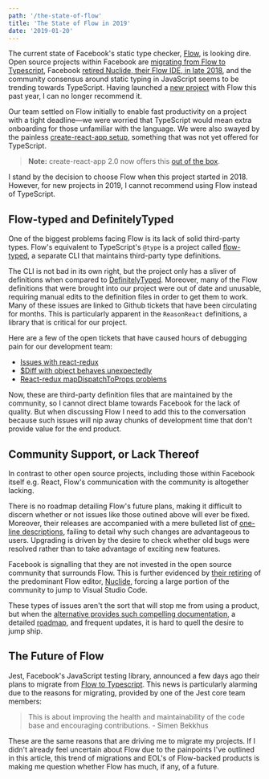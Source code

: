 ```yaml
---
path: '/the-state-of-flow'
title: 'The State of Flow in 2019'
date: '2019-01-20'
---
```


The current state of Facebook's static type checker, [Flow](https://flow.org/),
is looking dire.
Open source projects within Facebook are
[migrating from Flow to Typescript](https://github.com/facebook/jest/pull/7554),
Facebook [retired Nuclide, their Flow IDE, in late 2018](https://blog.atom.io/2018/12/12/facebook-retires-nuclide-extension.html),
and the community consensus around static typing in JavaScript seems to be
trending towards TypeScript. Having launched a [new project](https://mindbody.io)
with Flow this past year,
I can no longer recommend it.

<!-- Why is support for Flow waning, and why is
TypeScript gaining broader acceptance throughout a community that was
initially apprehensive? The answer is rooted in Microsoft's ability to
adapt TypeScript around Flow's successes while fostering a
steadier open source community. -->

<!-- ## Background -->

Our team settled on Flow
initially to enable fast productivity on a project with a tight
deadline—we were worried that TypeScript would mean extra onboarding
for those unfamiliar with the language. We were also swayed by the
painless [create-react-app setup](https://flow.org/en/docs/tools/create-react-app/),
something that was not yet offered
for TypeScript.

> **Note:** create-react-app 2.0 now offers this
> [out of the box](https://facebook.github.io/create-react-app/docs/adding-typescript#docsNav).

I stand by the decision to choose Flow when this project started in 2018.
However, for new projects in 2019, I cannot recommend using Flow instead
of TypeScript.

## Flow-typed and DefinitelyTyped

One of the biggest problems facing Flow is its lack of solid third-party types.
Flow's equivalent to TypeScript's `@type` is a project called [flow-typed](https://github.com/flow-typed/flow-typed),
a separate CLI that maintains third-party type definitions.

The CLI is not bad in its own right, but the project only has a sliver of
definitions when compared to [DefinitelyTyped](https://definitelytyped.org/).
Moreover, many of the Flow
definitions that were brought into our project were out of date and unusable,
requiring manual edits to the definition files in order to get them to work. Many
of these issues are linked to Github tickets that have been circulating
for months. This is particularly apparent in the `ReasonReact` definitions,
a library that is critical for our project.

Here are a few of the open tickets that have caused hours of debugging pain
for our development team:

- [Issues with react-redux](https://github.com/facebook/flow/issues/5343)
- [\$Diff with object behaves unexpectedly](https://github.com/facebook/flow/issues/6149)
- [React-redux mapDispatchToProps problems](https://github.com/flow-typed/flow-typed/issues/2628)

Now, these are third-party definition files that are maintained by the community,
so I cannot direct blame towards Facebook for the lack of quality. But when
discussing Flow I need to add this to the conversation because such issues will
nip away chunks of development time that don't provide value for the end product.

## Community Support, or Lack Thereof

In contrast to other open source projects, including those within Facebook itself
e.g. React, Flow's communication with the community is altogether lacking.

There is no roadmap detailing Flow's future plans, making it
difficult to discern whether or not issues like those outined above will ever
be fixed. Moreover, their releases are accompanied with a mere
bulleted list of [one-line descriptions](https://github.com/facebook/flow/releases/tag/v0.91.0),
failing to detail why such changes are advantageous to users. Upgrading
is driven by the desire to check whether old bugs were resolved rather than
to take advantage of exciting new features.

Facebook is signalling that they are not invested in the
open source community that surrounds Flow. This is further evidenced by
[their retiring](https://blog.atom.io/2018/12/12/facebook-retires-nuclide-extension.html)
of the predominant Flow editor, [Nuclide](https://nuclide.io/), forcing
a large portion of the community to jump to Visual Studio Code.

These types of issues aren't the sort that will stop me from using a product,
but when the [alternative provides such compelling documentation](https://www.typescriptlang.org/docs/handbook/release-notes/typescript-3-2.html),
a detailed [roadmap](https://github.com/Microsoft/TypeScript/wiki/Roadmap),
and frequent updates, it is hard to quell the desire to jump ship.

## The Future of Flow

Jest, Facebook's JavaScript testing library, announced a few days ago
their plans to migrate from [Flow to Typescript](https://github.com/facebook/jest).
This news is particularly alarming due to the reasons for migrating,
provided by one of the Jest core team members:

> This is about improving the health and maintainability of the code base
> and encouraging contributions. - Simen Bekkhus

These are the same reasons that are driving me to migrate my projects. If I didn't
already feel uncertain about Flow due to the painpoints I've
outlined in this article, this trend of migrations and
EOL's of Flow-backed products is making me question whether
Flow has much, if any, of a future.

